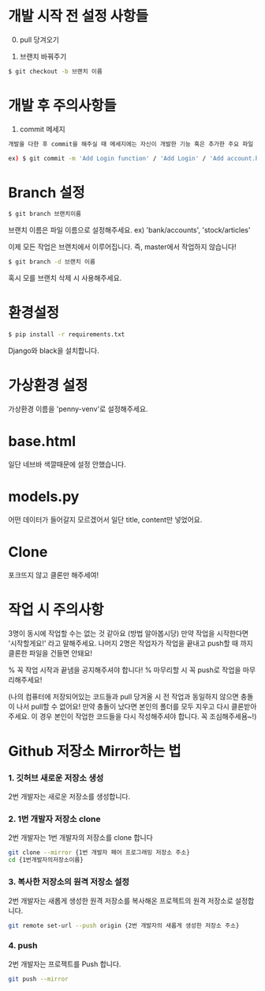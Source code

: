 # 개발 시작 전 설정 사항들
0. pull 당겨오기

1. 브랜치 바꿔주기
```bash
$ git checkout -b 브랜치 이름
```

# 개발 후 주의사항들
1. commit 메세지 
```bash
개발을 다한 후 commit을 해주실 때 메세지에는 자신이 개발한 기능 혹은 추가한 주요 파일 이름을 적어주세요.

ex) $ git commit -m 'Add Login function' / 'Add Login' / 'Add account.html' 
```


# Branch 설정
```bash
$ git branch 브랜치이름
```
브랜치 이름은 파일 이름으로 설정해주세요.
ex) 'bank/accounts', 'stock/articles'

이제 모든 작업은 브랜치에서 이루어집니다.
즉, master에서 작업하지 않습니다!

```bash
$ git branch -d 브랜치 이름
```
혹시 모를 브랜치 삭제 시 사용해주세요.


# 환경설정
```bash
$ pip install -r requirements.txt
```
Django와 black을 설치합니다.

# 가상환경 설정
가상환경 이름을 'penny-venv'로 설정해주세요. 

# base.html
일단 네브바 색깔때문에 설정 안했습니다. 

# models.py
어떤 데이터가 들어갈지 모르겠어서 일단 title, content만 넣었어요.

# Clone
포크뜨지 않고 클론만 해주세여! 

# 작업 시 주의사항
3명이 동시에 작업할 수는 없는 것 같아요 (방법 알아봅시당)
만약 작업을 시작한다면 '시작할게요!' 라고 말해주세요.
나머지 2명은 작업자가 작업을 끝내고 push할 때 까지 클론한 파일을 건들면 안돼요!

% 꼭 작업 시작과 끝냄을 공지해주셔야 합니다! %
마무리할 시 꼭 push로 작업을 마무리해주세요!

(나의 컴퓨터에 저장되어있는 코드들과 pull 당겨올 시 전 작업과 동일하지 않으면 충돌이 나서 pull할 수 없어요!
만약 충돌이 났다면 본인의 폴더를 모두 지우고 다시 클론받아주세요.
이 경우 본인이 작업한 코드들을 다시 작성해주셔야 합니다.
꼭 조심해주세욤~!)

# Github 저장소 Mirror하는 법

### 1. 깃허브 새로운 저장소 생성

2번 개발자는 새로운 저장소를 생성합니다.

### 2. 1번 개발자 저장소 clone

2번 개발자는 1번 개발자의 저장소를 clone 합니다

```bash
git clone --mirror {1번 개발자 페어 프로그래밍 저장소 주소}
cd {1번개발자의저장소이름}
```

### 3. 복사한 저장소의 원격 저장소 설정

2번 개발자는 새롭게 생성한 원격 저장소를 복사해온 프로젝트의 원격 저장소로 설정합니다.

```bash
git remote set-url --push origin {2번 개발자의 새롭게 생성한 저장소 주소}
```

### 4. push

2번 개발자는 프로젝트를 Push 합니다.

```bash
git push --mirror
```
